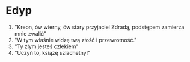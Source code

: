 # Edyp
1. "Kreon, ów wierny, ów stary przyjaciel
Zdradą, podstępem zamierza mnie zwalić"
1. "W tym właśnie widzę twą złość i przewrotność."
2. "Ty złym jesteś człekiem"
3. "Uczyń to, książę szlachetny!"